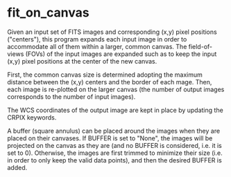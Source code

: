 fit_on_canvas
=============

Given an input set of FITS images and corresponding (x,y) pixel positions
("centers"), this program expands each input image in order to accommodate all of
them within a larger, common canvas.
The field-of-views (FOVs) of the input images are expanded such as to keep the
input (x,y) pixel positions at the center of the new canvas.

First, the common canvas size is determined adopting the maximum distance between
the (x,y) centers and the border of each mage.
Then, each image is re-plotted on the larger canvas (the number of output images
corresponds to the number of input images).

The WCS coordinates of the output image are kept in place by updating the CRPIX
keywords.

A buffer (square annulus) can be placed around the images when they are placed
on their canvases.
If BUFFER is set to "None", the images will be projected on the canvas as they
are (and no BUFFER is considered, i.e. it is set to 0).
Otherwise, the images are first trimmed to minimize their size (i.e. in order to
only keep the valid data points), and then the desired BUFFER is added.
